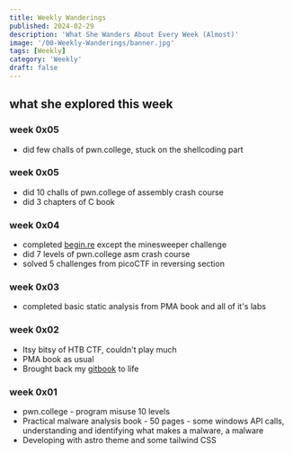 ```yaml
---
title: Weekly Wanderings
published: 2024-02-29
description: 'What She Wanders About Every Week (Almost)'
image: '/00-Weekly-Wanderings/banner.jpg'
tags: [Weekly]
category: 'Weekly'
draft: false 
---
```


## what she explored this week

### week 0x05
- did few challs of pwn.college, stuck on the shellcoding part

### week 0x05
- did 10 challs of pwn.college of assembly crash course
- did 3 chapters of C book

### week 0x04
- completed [begin.re](https://begin.re) except the minesweeper challenge
- did 7 levels of pwn.college asm crash course
- solved 5 challenges from picoCTF in reversing section

### week 0x03
- completed basic static analysis from PMA book and all of it's labs

### week 0x02
- Itsy bitsy of HTB CTF, couldn't play much
- PMA book as usual
- Brought back my [gitbook](https://iamavu.gitbook.io) to life 

### week 0x01
- pwn.college - program misuse 10 levels
- Practical malware analysis book - 50 pages - some windows API calls, understanding and identifying what makes a malware, a malware
- Developing with astro theme and some tailwind CSS
